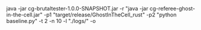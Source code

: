 java -jar cg-brutaltester-1.0.0-SNAPSHOT.jar -r "java -jar cg-referee-ghost-in-the-cell.jar" -p1 "target/release/GhostInTheCell_rust" -p2 "python baseline.py" -t 2 -n 10 -l "./logs/" -o